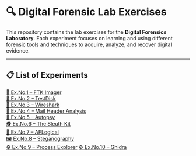 
# 🔍 Digital Forensic Lab Exercises

This repository contains the lab exercises for the **Digital Forensics Laboratory**. Each experiment focuses on learning and using different forensic tools and techniques to acquire, analyze, and recover digital evidence.

---

## 📋 List of Experiments

<a href="./Lab%20Exercises/Ex.No.1%20–%20FTK%20Imager.md" target="_blank">💾 Ex.No.1 – FTK Imager</a>  
<a href="./Lab%20Exercises/Ex.No.2%20–%20TestDisk.md" target="_blank">🔄 Ex.No.2 – TestDisk</a>  
<a href="./Lab%20Exercises/Ex.No.3-Wireshark.md" target="_blank">🦈 Ex.No.3 – Wireshark</a>  
<a href="./Lab%20Exercises/Ex.no.4-mail.md" target="_blank">📧 Ex.No.4 – Mail Header Analysis</a>  
<a href="./Lab%20Exercises/Ex.No-5%20Autopsy.md" target="_blank">🔎 Ex.No.5 – Autopsy</a>  
<a href="./Lab%20Exercises/EX.No-6%20Sleuth.md" target="_blank">🕵️ Ex.No.6 – The Sleuth Kit</a>  
<a href="./Lab%20Exercises/Ex.No-7%20AFLogical.md" target="_blank">📱 Ex.No.7 – AFLogical</a>  
<a href="./Lab%20Exercises/Ex.No-8%20Stego.md" target="_blank">🖼️ Ex.No.8 – Steganography</a>  
<a href="./Lab%20Exercises/Ex.No-9%20Process%20Explorer.md" target="_blank">⚙️ Ex.No.9 – Process Explorer</a>
<a href="./Lab%20Exercises/Ex.No-10%20Ghidra.md" target="_blank">⚙️ Ex.No.10 – Ghidra</a>


